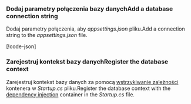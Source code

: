 <a name="cs"></a>
### <a name="add-a-database-connection-string"></a><span data-ttu-id="39a20-101">Dodaj parametry połączenia bazy danych</span><span class="sxs-lookup"><span data-stu-id="39a20-101">Add a database connection string</span></span>

<span data-ttu-id="39a20-102">Dodaj parametry połączenia, aby *appsettings.json* pliku.</span><span class="sxs-lookup"><span data-stu-id="39a20-102">Add a connection string to the *appsettings.json* file.</span></span>

[!code-json[](../../tutorials/razor-pages/razor-pages-start/sample/RazorPagesMovie/appsettings_SQLite.json?highlight=8-10)]

<a name="reg"></a>
###  <a name="register-the-database-context"></a><span data-ttu-id="39a20-103">Zarejestruj kontekst bazy danych</span><span class="sxs-lookup"><span data-stu-id="39a20-103">Register the database context</span></span>

<span data-ttu-id="39a20-104">Zarejestruj kontekst bazy danych za pomocą [wstrzykiwanie zależności](xref:fundamentals/dependency-injection) kontenera w *Startup.cs* pliku.</span><span class="sxs-lookup"><span data-stu-id="39a20-104">Register the database context with the [dependency injection](xref:fundamentals/dependency-injection) container in the *Startup.cs* file.</span></span>
